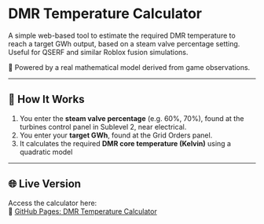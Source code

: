 # DMR Temperature Calculator

A simple web-based tool to estimate the required DMR temperature to reach a target GWh output, based on a steam valve percentage setting. Useful for QSERF and similar Roblox fusion simulations.

🧠 Powered by a real mathematical model derived from game observations.

---

## 🔧 How It Works

1. You enter the **steam valve percentage** (e.g. 60%, 70%), found at the turbines control panel in Sublevel 2, near electrical.
2. You enter your **target GWh**, found at the Grid Orders panel.
3. It calculates the required **DMR core temperature (Kelvin)** using a quadratic model

---

## 🌐 Live Version

Access the calculator here:  
🔗 [GitHub Pages: DMR Temperature Calculator](https://loret010.github.io/dmr-temp-calculator/)
